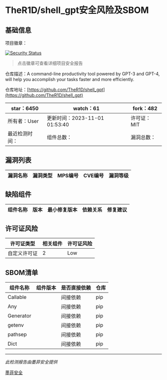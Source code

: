 # TheR1D/shell_gpt安全风险及SBOM

## 基础信息

项目徽章：

[![Security Status](https://www.murphysec.com/platform3/v31/badge/1726671982455377920.svg)](https://www.murphysec.com/console/report/1726309588573577216/1726671982455377920)

> 点击徽章可查看详细项目安全报告

仓库描述：A command-line productivity tool powered by GPT-3 and GPT-4, will help you accomplish your tasks faster and more efficiently.

仓库地址：[https://github.com/TheR1D/shell_gpt](https://github.com/TheR1D/shell_gpt)

| star：6450 | watch：61 | fork：482 |
| ----------- | -------------- | ------------ |
| 所有者：User | 更新时间：2023-11-01 01:53:40 | 许可证：MIT |
| 最近检测时间： | 组件总数： | 漏洞总数： |




## 漏洞列表

| 漏洞名称 | 漏洞类型 | MPS编号 | CVE编号 | 漏洞等级 |
| ------- | ------ | ------- | ------ | ----- |





## 缺陷组件

| 组件名称 | 版本 | 最小修复版本 | 依赖关系 | 修复建议 |
| -------- | ---- | ------------ | -------- | -------- |





## 许可证风险

| 许可证类型 | 相关组件 | 许可证风险 |
| ---------- | -------- | ---------- |
|自定义许可证|2|Low|




## SBOM清单

| 组件名称 | 组件版本 | 是否直接依赖 | 仓库 |
| -------- | -------- | ------------ | ---- |
|Callable||间接依赖|pip|
|Any||间接依赖|pip|
|Generator||间接依赖|pip|
|getenv||间接依赖|pip|
|pathsep||间接依赖|pip|
|Dict||间接依赖|pip|


------

*此检测报告由墨菲安全提供*

[墨菲安全](www.murphysec.com)